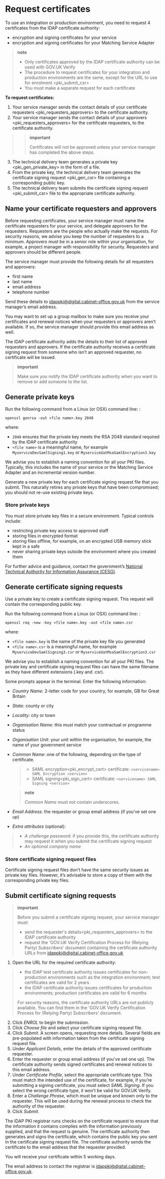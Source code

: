 Request certificates
====================

To use an integration or production environment, you need to request 4
certificates from the IDAP certificate authority:

-   encryption and signing certificates for your service
-   encryption and signing certificates for your Matching Service
    Adapter

> **note**
>
> -   Only certificates approved by the IDAP certificate authority can
>     be used with GOV.UK Verify
> -   The procedure to request certificates for your integration and
>     production environments are the same, except for the
>     URL to use for enrolment \<pki\_submit\_csr\>
> -   You must make a separate request for each certificate

**To request certificates:**

1.  Your service manager sends the
    contact details of your certificate requesters \<pki\_requesters\_approvers\>
    to the certificate authority.
2.  Your service manager sends the
    contact details of your approvers \<pki\_requesters\_approvers\> for
    the certificate requesters, to the certificate authority.

> > **important**
> >
> > Certificates will not be approved unless your service manager has
> > completed the above steps.

3.  The technical delivery team
    generates a private key \<pki\_gen\_private\_key\> in the form of a
    file.
4.  From the private key, the technical delivery team
    generates the certificate signing request \<pki\_gen\_csr\> file
    containing a corresponding public key.
5.  The technical delivery team
    submits the certificate signing request \<pki\_submit\_csr\> file to
    the appropriate certificate authority.

Name your certificate requesters and approvers
----------------------------------------------

Before requesting certificates, your service manager must name the
certificate requesters for your service, and delegate approvers for the
requesters. Requesters are the people who actually make the requests.
For security reasons, we advise you keep the number of requesters to a
minimum. Approvers must be in a senior role within your organisation,
for example, a project manager with responsibility for security.
Requesters and approvers should be different people.

The service manager must provide the following details for all
requesters and approvers:

-   first name
-   last name
-   email address
-   telephone number

Send these details to <idappki@digital.cabinet-office.gov.uk> from the
service manager’s email address.

You may want to set up a group mailbox to make sure you receive your
certificates and renewal notices when your requesters or approvers
aren’t available. If so, the service manager should provide this email
address as well.

The IDAP certificate authority adds the details to their list of
approved requesters and approvers. If the certificate authority receives
a certificate signing request from someone who isn’t an approved
requester, no certificate will be issued.

> **important**
>
> Make sure you notify the IDAP certificate authority when you want to
> remove or add someone to the list.

Generate private keys
---------------------

Run the following command from a Linux (or OSX) command line: :

    openssl genrsa -out <file name>.key 2048

where:

-   `2048` ensures that the private key meets the RSA 2048 standard
    required by the IDAP certificate authority
-   `<file name>` is a meaningful name, for example
    `MyserviceDevSamlSigning1.key` or
    `MyserviceUatMsaSamlEncryption3.key`

We advise you to establish a naming convention for all your PKI files.
Typically, this includes the name of your service or the Matching
Service Adapter and an incremental version number.

Generate a new private key for each certificate signing request file
that you submit. This naturally retires any private keys that have been
compromised; you should not re-use existing private keys.

### Store private keys

You must store private key files in a secure environment. Typical
controls include:

-   restricting private key access to approved staff
-   storing files in encrypted format
-   storing files offline, for example, on an encrypted USB memory stick
    kept in a safe
-   never sharing private keys outside the environment where you created
    them

For further advice and guidance, contact the government’s [National
Technical Authority for Information Assurance
(CESG)](https://www.cesg.gov.uk/).

Generate certificate signing requests
-------------------------------------

Use a private key to create a certificate signing request. This request
will contain the corresponding public key.

Run the following command from a Linux (or OSX) command line: :

    openssl req -new -key <file name>.key -out <file name>.csr

where:

-   `<file name>.key` is the name of the private key file you generated
-   `<file name>.csr` is a meaningful name, for example
    `MyserviceDevSamlSigning3.csr` or
    `MyserviceUatMsaSamlEncryption3.csr`

We advise you to establish a naming convention for all your PKI files.
The private key and certificate signing request files can have the same
filename as they have different extensions (.key and .csr).

Some prompts appear in the terminal. Enter the following information:

-   *Country Name*: 2-letter code for your country, for example, GB for
    Great Britain
-   *State*: county or city
-   *Locality*: city or town
-   *Organisation Name*: this must match your contractual or programme
    status
-   *Organisation Unit*: your unit within the organisation, for example,
    the name of your government service
-   *Common Name*: one of the following, depending on the type of
    certificate.

    > -   SAML encryption\<pki\_encrypt\_cert\> certificate:
    >     `<servicename> SAML Encryption <version>`
    > -   SAML signing\<pki\_sign\_cert\> certificate:
    >     `<servicename> SAML Signing <version>`

    > **note**
    >
    > *Common Name* must not contain underscores.

-   *Email Address*: the requester or group email address (if you've set
    one up)
-   *Extra attributes* (optional):

> -   *A challenge password*: if you provide this, the certificate
>     authority may request it when you submit the certificate signing
>     request
> -   *An optional company name*

### Store certificate signing request files

Certificate signing request files don’t have the same security issues as
private key files. However, it’s advisable to store a copy of them with
the corresponding private key files.

Submit certificate signing requests
-----------------------------------

> **important**
>
> Before you submit a certificate signing request, your service manager
> must:
>
> -   send the requester's details\<pki\_requesters\_approvers\> to the
>     IDAP certificate authority
> -   request the 'GOV.UK Verify Certification Process for (Relying
>     Party) Subscribers' document containing the certificate authority
>     URLs from <idappki@digital.cabinet-office.gov.uk>

1.  Open the URL for the required certificate authority:

> -   the IDAP test certificate authority issues certificates for
>     non-production environments such as the integration environment;
>     test certificates are valid for 2 years
> -   the IDAP certificate authority issues certificates for production
>     environments; production certificates are valid for 6 months
>
> For security reasons, the certificate authority URLs are not publicly
> available. You can find them in the 'GOV.UK Verify Certification
> Process for (Relying Party) Subscribers' document.

2.  Click *ENROL* to begin the submission.
3.  Click *Choose file* and select your certificate signing request
    file.
4.  Click *Submit*. A screen opens, requesting more details. Several
    fields are pre-populated with information taken from the certificate
    signing request file.
5.  Under *Applicant Details*, enter the details of the approved
    certificate requester.
6.  Enter the requester or group email address (if you've set one up).
    The certificate authority sends signed certificates and renewal
    notices to this email address.
7.  Under *Certificate Profile*, select the appropriate certificate
    type. This must match the intended use of the certificate, for
    example, if you’re submitting a signing certificate, you must select
    *SAML Signing*. If you select the wrong certificate type, it won’t
    be valid for GOV.UK Verify.
8.  Enter a *Challenge Phrase*, which must be unique and known only to
    the requester. This will be used during the renewal process to check
    the authority of the requester.
9.  Click *Submit*.

The IDAP PKI registrar runs checks on the certificate request to ensure
that the information it contains complies with the information
previously supplied, and that the request is genuine. The certificate
authority then generates and signs the certificate, which contains the
public key you sent in the certificate signing request file. The
certificate authority sends the certificate to the email address that
the requester provided.

You will receive your certificate within 5 working days.

The email address to contact the registrar is
<idappki@digital.cabinet-office.gov.uk>.
